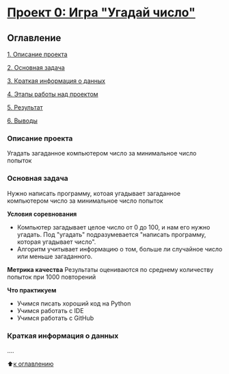 # [Проект 0: Игра "Угадай число"](https://github.com/Alexx-Yu/python_classes/tree/main/Project%200)

## Оглавление

[1. Описание проекта](https://github.com/Alexx-Yu/python_classes/tree/main/Project%200/readme.md#Описание-проекта)

[2. Основная задача](https://github.com/Alexx-Yu/python_classes/tree/main/Project%200/readme.md#Основная-задача)

[3. Краткая информация о данных](https://github.com/Alexx-Yu/python_classes/tree/main/Project%200/readme.md#Краткая-информация-о-данных)

[4. Этапы работы над проектом](https://github.com/Alexx-Yu/python_classes/tree/main/Project%200/readme.md#Этапы-работы-над-проектом)

[5. Результат](https://github.com/Alexx-Yu/python_classes/tree/main/Project%200/readme.md#Результат)

[6. Выводы](https://github.com/Alexx-Yu/python_classes/tree/main/Project%200/readme.md#Выводы)


### Описание проекта
Угадать загаданное компьютером число за минимальное число попыток

### Основная задача
Нужно написать программу, котоая угадывает загаданное компьютером число за минимальное число попыток

**Условия соревнования**
- Компьютер загадывает целое число от 0 до 100, и нам его нужно угадать. Под "угадать" подразумевается "написать программу, которая угадывает число".
- Алгоритм учитывает информацию о том, больше ли случайное число или меньше загаданного.

**Метрика качества**
Результаты оцениваются по среднему количеству попыток при 1000 повторений

**Что практикуем**
- Учимся писать хороший код на Python
- Учимся работать с IDE
- Учимся работать с GitHub

### Краткая информация о данных
....

:arrow_up:[к оглавлению](https://github.com/Alexx-Yu/python_classes/tree/main/Project%200/readme.md#Оглавление)

